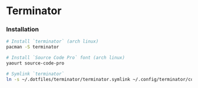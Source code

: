
Terminator
===


### Installation

```bash
# Install `terminator` (arch linux)
pacman -S terminator

# Install `Source Code Pro` font (arch linux)
yaourt source-code-pro

# Symlink `terminator`
ln -s ~/.dotfiles/terminator/terminator.symlink ~/.config/terminator/config

```
